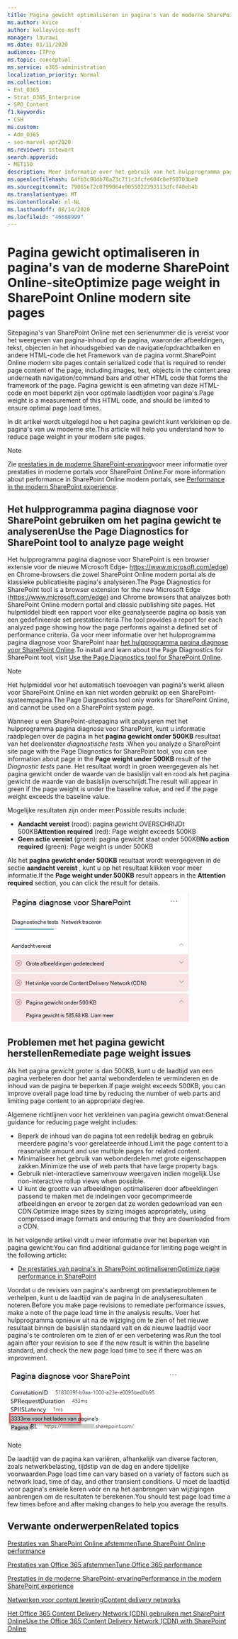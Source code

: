 ```yaml
---
title: Pagina gewicht optimaliseren in pagina's van de moderne SharePoint Online-site
ms.author: kvice
author: kelleyvice-msft
manager: laurawi
ms.date: 03/11/2020
audience: ITPro
ms.topic: conceptual
ms.service: o365-administration
localization_priority: Normal
ms.collection:
- Ent_O365
- Strat_O365_Enterprise
- SPO_Content
f1.keywords:
- CSH
ms.custom:
- Adm_O365
- seo-marvel-apr2020
ms.reviewer: sstewart
search.appverid:
- MET150
description: Meer informatie over het gebruik van het hulpprogramma pagina diagnose voor het optimaliseren van het pagina gewicht in de pagina's van de moderne SharePoint Online-site.
ms.openlocfilehash: 64fb3c90db78a23c7f1c3fcfe604c8ef58703be0
ms.sourcegitcommit: 79065e72c0799064e9055022393113dfcf40eb4b
ms.translationtype: MT
ms.contentlocale: nl-NL
ms.lasthandoff: 08/14/2020
ms.locfileid: "46688999"
---
```

# <a name="optimize-page-weight-in-sharepoint-online-modern-site-pages"></a><span data-ttu-id="9dd51-103">Pagina gewicht optimaliseren in pagina's van de moderne SharePoint Online-site</span><span class="sxs-lookup"><span data-stu-id="9dd51-103">Optimize page weight in SharePoint Online modern site pages</span></span>

<span data-ttu-id="9dd51-104">Sitepagina's van SharePoint Online met een serienummer die is vereist voor het weergeven van pagina-inhoud op de pagina, waaronder afbeeldingen, tekst, objecten in het inhoudsgebied van de navigatie/opdrachtbalken en andere HTML-code die het Framework van de pagina vormt.</span><span class="sxs-lookup"><span data-stu-id="9dd51-104">SharePoint Online modern site pages contain serialized code that is required to render page content of the page, including images, text, objects in the content area underneath navigation/command bars and other HTML code that forms the framework of the page.</span></span> <span data-ttu-id="9dd51-105">Pagina gewicht is een afmeting van deze HTML-code en moet beperkt zijn voor optimale laadtijden voor pagina's.</span><span class="sxs-lookup"><span data-stu-id="9dd51-105">Page weight is a measurement of this HTML code, and should be limited to ensure optimal page load times.</span></span>

<span data-ttu-id="9dd51-106">In dit artikel wordt uitgelegd hoe u het pagina gewicht kunt verkleinen op de pagina's van uw moderne site.</span><span class="sxs-lookup"><span data-stu-id="9dd51-106">This article will help you understand how to reduce page weight in your modern site pages.</span></span>

>[!NOTE]
><span data-ttu-id="9dd51-107">Zie [prestaties in de moderne SharePoint-ervaring](https://docs.microsoft.com/sharepoint/modern-experience-performance)voor meer informatie over prestaties in moderne portals voor SharePoint Online.</span><span class="sxs-lookup"><span data-stu-id="9dd51-107">For more information about performance in SharePoint Online modern portals, see [Performance in the modern SharePoint experience](https://docs.microsoft.com/sharepoint/modern-experience-performance).</span></span>

## <a name="use-the-page-diagnostics-for-sharepoint-tool-to-analyze-page-weight"></a><span data-ttu-id="9dd51-108">Het hulpprogramma pagina diagnose voor SharePoint gebruiken om het pagina gewicht te analyseren</span><span class="sxs-lookup"><span data-stu-id="9dd51-108">Use the Page Diagnostics for SharePoint tool to analyze page weight</span></span>

<span data-ttu-id="9dd51-109">Het hulpprogramma pagina diagnose voor SharePoint is een browser extensie voor de nieuwe Microsoft Edge- https://www.microsoft.com/edge) en Chrome-browsers die zowel SharePoint Online modern portal als de klassieke publicatiesite pagina's analyseren.</span><span class="sxs-lookup"><span data-stu-id="9dd51-109">The Page Diagnostics for SharePoint tool is a browser extension for the new Microsoft Edge (https://www.microsoft.com/edge) and Chrome browsers that analyzes both SharePoint Online modern portal and classic publishing site pages.</span></span> <span data-ttu-id="9dd51-110">Het hulpmiddel biedt een rapport voor elke geanalyseerde pagina op basis van een gedefinieerde set prestatiecriteria.</span><span class="sxs-lookup"><span data-stu-id="9dd51-110">The tool provides a report for each analyzed page showing how the page performs against a defined set of performance criteria.</span></span> <span data-ttu-id="9dd51-111">Ga voor meer informatie over het hulpprogramma pagina diagnose voor SharePoint naar [het hulpprogramma pagina diagnose voor SharePoint Online](page-diagnostics-for-spo.md).</span><span class="sxs-lookup"><span data-stu-id="9dd51-111">To install and learn about the Page Diagnostics for SharePoint tool, visit [Use the Page Diagnostics tool for SharePoint Online](page-diagnostics-for-spo.md).</span></span>

>[!NOTE]
><span data-ttu-id="9dd51-112">Het hulpmiddel voor het automatisch toevoegen van pagina's werkt alleen voor SharePoint Online en kan niet worden gebruikt op een SharePoint-systeempagina.</span><span class="sxs-lookup"><span data-stu-id="9dd51-112">The Page Diagnostics tool only works for SharePoint Online, and cannot be used on a SharePoint system page.</span></span>

<span data-ttu-id="9dd51-113">Wanneer u een SharePoint-sitepagina wilt analyseren met het hulpprogramma pagina diagnose voor SharePoint, kunt u informatie raadplegen over de pagina in het **pagina gewicht onder 500KB** resultaat van het deelvenster _diagnostische tests_ .</span><span class="sxs-lookup"><span data-stu-id="9dd51-113">When you analyze a SharePoint site page with the Page Diagnostics for SharePoint tool, you can see information about page in the **Page weight under 500KB** result of the _Diagnostic tests_ pane.</span></span> <span data-ttu-id="9dd51-114">Het resultaat wordt in groen weergegeven als het pagina gewicht onder de waarde van de basislijn valt en rood als het pagina gewicht de waarde van de basislijn overschrijdt.</span><span class="sxs-lookup"><span data-stu-id="9dd51-114">The result will appear in green if the page weight is under the baseline value, and red if the page weight exceeds the baseline value.</span></span>

<span data-ttu-id="9dd51-115">Mogelijke resultaten zijn onder meer:</span><span class="sxs-lookup"><span data-stu-id="9dd51-115">Possible results include:</span></span>

- <span data-ttu-id="9dd51-116">**Aandacht vereist** (rood): pagina gewicht OVERSCHRIJDt 500KB</span><span class="sxs-lookup"><span data-stu-id="9dd51-116">**Attention required** (red): Page weight exceeds 500KB</span></span>
- <span data-ttu-id="9dd51-117">**Geen actie vereist** (groen): pagina gewicht staat onder 500KB</span><span class="sxs-lookup"><span data-stu-id="9dd51-117">**No action required** (green): Page weight is under 500KB</span></span>

<span data-ttu-id="9dd51-118">Als het **pagina gewicht onder 500KB** resultaat wordt weergegeven in de sectie **aandacht vereist** , kunt u op het resultaat klikken voor meer informatie.</span><span class="sxs-lookup"><span data-stu-id="9dd51-118">If the **Page weight under 500KB** result appears in the **Attention required** section, you can click the result for details.</span></span>

![Aanvragen voor resultaten van SharePoint](../media/modern-portal-optimization/pagediag-page-weight.png)

## <a name="remediate-page-weight-issues"></a><span data-ttu-id="9dd51-120">Problemen met het pagina gewicht herstellen</span><span class="sxs-lookup"><span data-stu-id="9dd51-120">Remediate page weight issues</span></span>

<span data-ttu-id="9dd51-121">Als het pagina gewicht groter is dan 500KB, kunt u de laadtijd van een pagina verbeteren door het aantal webonderdelen te verminderen en de inhoud van de pagina te beperken.</span><span class="sxs-lookup"><span data-stu-id="9dd51-121">If page weight exceeds 500KB, you can improve overall page load time by reducing the number of web parts and limiting page content to an appropriate degree.</span></span>

<span data-ttu-id="9dd51-122">Algemene richtlijnen voor het verkleinen van pagina gewicht omvat:</span><span class="sxs-lookup"><span data-stu-id="9dd51-122">General guidance for reducing page weight includes:</span></span>

- <span data-ttu-id="9dd51-123">Beperk de inhoud van de pagina tot een redelijk bedrag en gebruik meerdere pagina's voor gerelateerde inhoud.</span><span class="sxs-lookup"><span data-stu-id="9dd51-123">Limit the page content to a reasonable amount and use multiple pages for related content.</span></span>
- <span data-ttu-id="9dd51-124">Minimaliseer het gebruik van webonderdelen met grote eigenschappen zakken.</span><span class="sxs-lookup"><span data-stu-id="9dd51-124">Minimize the use of web parts that have large property bags.</span></span>
- <span data-ttu-id="9dd51-125">Gebruik niet-interactieve samenvouw weergaven indien mogelijk.</span><span class="sxs-lookup"><span data-stu-id="9dd51-125">Use non-interactive rollup views when possible.</span></span>
- <span data-ttu-id="9dd51-126">U kunt de grootte van afbeeldingen optimaliseren door afbeeldingen passend te maken met de indelingen voor gecomprimeerde afbeeldingen en ervoor te zorgen dat ze worden gedownload van een CDN.</span><span class="sxs-lookup"><span data-stu-id="9dd51-126">Optimize image sizes by sizing images appropriately, using compressed image formats and ensuring that they are downloaded from a CDN.</span></span>

<span data-ttu-id="9dd51-127">In het volgende artikel vindt u meer informatie over het beperken van pagina gewicht:</span><span class="sxs-lookup"><span data-stu-id="9dd51-127">You can find additional guidance for limiting page weight in the following article:</span></span>

- [<span data-ttu-id="9dd51-128">De prestaties van pagina's in SharePoint optimaliseren</span><span class="sxs-lookup"><span data-stu-id="9dd51-128">Optimize page performance in SharePoint</span></span>](https://docs.microsoft.com/sharepoint/dev/general-development/optimize-page-performance-in-sharepoint)

<span data-ttu-id="9dd51-129">Voordat u de revisies van pagina's aanbrengt om prestatieproblemen te verhelpen, kunt u de laadtijd van de pagina in de analyseresultaten noteren.</span><span class="sxs-lookup"><span data-stu-id="9dd51-129">Before you make page revisions to remediate performance issues, make a note of the page load time in the analysis results.</span></span> <span data-ttu-id="9dd51-130">Voer het hulpprogramma opnieuw uit na de wijziging om te zien of het nieuwe resultaat binnen de basislijn standaard valt en de nieuwe laadtijd voor pagina's te controleren om te zien of er een verbetering was.</span><span class="sxs-lookup"><span data-stu-id="9dd51-130">Run the tool again after your revision to see if the new result is within the baseline standard, and check the new page load time to see if there was an improvement.</span></span>

![Resultaten van laadtijden voor pagina's](../media/modern-portal-optimization/pagediag-page-load-time.png)

>[!NOTE]
><span data-ttu-id="9dd51-132">De laadtijd van de pagina kan variëren, afhankelijk van diverse factoren, zoals netwerkbelasting, tijdstip van de dag en andere tijdelijke voorwaarden.</span><span class="sxs-lookup"><span data-stu-id="9dd51-132">Page load time can vary based on a variety of factors such as network load, time of day, and other transient conditions.</span></span> <span data-ttu-id="9dd51-133">U moet de laadtijd voor pagina's enkele keren vóór en na het aanbrengen van wijzigingen aanbrengen om de resultaten te berekenen.</span><span class="sxs-lookup"><span data-stu-id="9dd51-133">You should test page load time a few times before and after making changes to help you average the results.</span></span>

## <a name="related-topics"></a><span data-ttu-id="9dd51-134">Verwante onderwerpen</span><span class="sxs-lookup"><span data-stu-id="9dd51-134">Related topics</span></span>

[<span data-ttu-id="9dd51-135">Prestaties van SharePoint Online afstemmen</span><span class="sxs-lookup"><span data-stu-id="9dd51-135">Tune SharePoint Online performance</span></span>](tune-sharepoint-online-performance.md)

[<span data-ttu-id="9dd51-136">Prestaties van Office 365 afstemmen</span><span class="sxs-lookup"><span data-stu-id="9dd51-136">Tune Office 365 performance</span></span>](tune-microsoft-365-performance.md)

[<span data-ttu-id="9dd51-137">Prestaties in de moderne SharePoint-ervaring</span><span class="sxs-lookup"><span data-stu-id="9dd51-137">Performance in the modern SharePoint experience</span></span>](https://docs.microsoft.com/sharepoint/modern-experience-performance)

[<span data-ttu-id="9dd51-138">Netwerken voor content levering</span><span class="sxs-lookup"><span data-stu-id="9dd51-138">Content delivery networks</span></span>](content-delivery-networks.md)

[<span data-ttu-id="9dd51-139">Het Office 365 Content Delivery Network (CDN) gebruiken met SharePoint Online</span><span class="sxs-lookup"><span data-stu-id="9dd51-139">Use the Office 365 Content Delivery Network (CDN) with SharePoint Online</span></span>](use-microsoft-365-cdn-with-spo.md)
